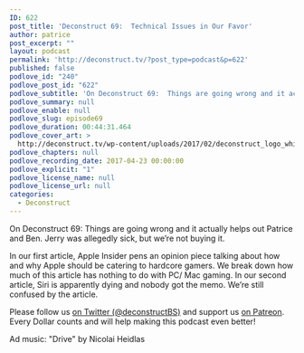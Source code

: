 ```yaml
---
ID: 622
post_title: 'Deconstruct 69:  Technical Issues in Our Favor'
author: patrice
post_excerpt: ""
layout: podcast
permalink: 'http://deconstruct.tv/?post_type=podcast&p=622'
published: false
podlove_id: "240"
podlove_post_id: "622"
podlove_subtitle: 'On Deconstruct 69:  Things are going wrong and it actually helps out Patrice and Ben.  In other news, Apple Insider caters to gamers and Siri is dying. Fun times for the two hosts.'
podlove_summary: null
podlove_enable: null
podlove_slug: episode69
podlove_duration: 00:44:31.464
podlove_cover_art: >
  http://deconstruct.tv/wp-content/uploads/2017/02/deconstruct_logo_white.png
podlove_chapters: null
podlove_recording_date: 2017-04-23 00:00:00
podlove_explicit: "1"
podlove_license_name: null
podlove_license_url: null
categories:
  - Deconstruct
---
```

On Deconstruct 69:  Things are going wrong and it actually helps out Patrice and Ben.  Jerry was allegedly sick, but we’re not buying it. 

In our first article, Apple Insider pens an opinion piece talking about how and why Apple should be catering to hardcore gamers.  We break down how much of this article has nothing to do with PC/ Mac gaming.  In our second article, Siri is apparently dying and nobody got the memo.  We’re still confused by the article.

<p>
Please follow us <a href="http://twitter.com/deconstructBS">on Twitter (@deconstructBS)</a> and support us <a href="http://patreon.com/deconstruct">on Patreon</a>. Every Dollar counts and will help making this podcast even better!
</p>
<p>Ad music: "Drive" by Nicolai Heidlas</p>